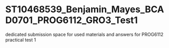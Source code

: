 # ST10468539_Benjamin_Mayes_BCAD0701_PROG6112_GRO3_Test1
dedicated submission space for used materials and answers for PROG6112 practical test 1
